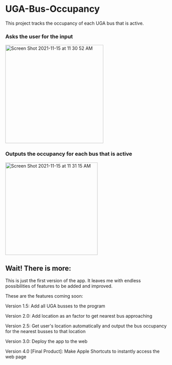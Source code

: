# UGA-Bus-Occupancy
This project tracks the occupancy of each UGA bus that is active.

### Asks the user for the input

<img width="306" alt="Screen Shot 2021-11-15 at 11 30 52 AM" src="https://user-images.githubusercontent.com/55408263/141818510-f748a6ac-30c6-4181-a03b-b549bbc0e815.png">


### Outputs the occupancy for each bus that is active

<img width="288" alt="Screen Shot 2021-11-15 at 11 31 15 AM" src="https://user-images.githubusercontent.com/55408263/141818561-755e19e3-6938-497d-acb3-7a0b835e74bb.png">


## Wait! There is more:
This is just the first version of the app. It leaves me with endless possibilities of features to be added and improved.

These are the features coming soon:

  Version 1.5:
    Add all UGA busses to the program

  Version 2.0:
    Add location as an factor to get nearest bus approaching
    
  Version 2.5:
    Get user's location automatically and output the bus occupancy for the nearest busses to that location

  Version 3.0:
    Deploy the app to the web

  Version 4.0 [Final Product]:
    Make Apple Shortcuts to instantly access the web page


